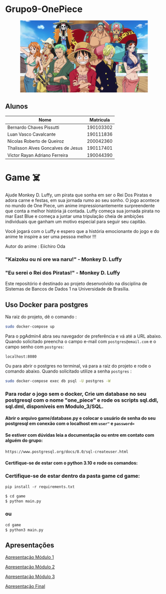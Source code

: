 # Grupo9-OnePiece

<div align="center"><img src="docs/images/one-piece.jpg" height="230" width="auto"/></div>


## Alunos

| Nome                               | Matrícula  | 
|------------------------------------|------------| 
| Bernardo Chaves Pissutti           | 190103302  |
| Luan Vasco Cavalcante              | 190111836  | 
| Nicolas Roberto de Queiroz         | 200042360  | 
| Thalisson Alves Goncalves de Jesus | 190117401  | 
| Victor Rayan Adriano Ferreira      | 190044390  |              

# Game :skull_and_crossbones:

Ajude Monkey D. Luffy, um pirata que sonha em ser o Rei Dos Piratas e adora carne e festas, em sua jornada rumo ao seu sonho.
O jogo acontece no mundo de One Piece, um anime impressionantemente surpreendente que conta a melhor história já contada.
Luffy começa sua jornada pirata no mar East Blue e começa a juntar uma tripulação cheia de ambições individuais que ganham um motivo especial para seguir seu capitão.

Você jogará com o Luffy e espero que a história emocionante do jogo e do anime te inspire a ser uma pessoa melhor !!!

Autor do anime : Eiichiro Oda

### "Kaizoku ou ni ore wa naru!" - Monkey D. Luffy
### "Eu serei o Rei dos Piratas!" - Monkey D. Luffy

Este repositório é destinado ao projeto desenvolvido na disciplina de Sistemas de Bancos de Dados 1 na Universidade de Brasília.

## Uso Docker para postgres

Na raiz do projeto, dê o comando : 
```bash
sudo docker-compose up
```

Para o pgAdmin4 abra seu navegador de preferência e vá até a URL abaixo. Quando solicitado preencha o campo e-mail com `postgres@email.com` e o campo senho com `postgres`: 
```
localhost:8080

```

Ou para abrir o postgres no terminal, vá para a raiz do projeto e rode o comando abaixo. Quando solicitado utilize a senha `postgres` :
```bash
sudo docker-compose exec db psql -U postgres -W

```

### Para rodar o jogo sem o docker, Crie um database no seu postgresql com o nome "one_piece" e rode os scripts sql.ddl, sql.dml, disponíveis em Modulo_3/SQL.

#### Abrir o arquivo game/database.py e colocar o usuário de senha do seu postgresql em conexão com o localhost em `user"` e `password=`

####  Se estiver com dúvidas leia a documentação ou entre em contato com alguém do grupo:
`https://www.postgresql.org/docs/8.0/sql-createuser.html`

#### Certifique-se de estar com o python 3.10 e rode os comandos:
### Certifique-se de estar dentro da pasta game cd game:

```
pip install -r requirements.txt
```

```
$ cd game
$ python main.py
```

### ou

```
cd game
$ python3 main.py
```

## Apresentações
[Apresentação Módulo 1](https://youtu.be/J68yiBu_BsI)

[Apresentação Módulo 2](https://unbbr-my.sharepoint.com/:v:/g/personal/190044390_aluno_unb_br/ERhQ-uQnj4xMlyZzKPtsRfMByD-a0qVkOub4UhZg8k5WpQ?e=nuOk8Q)

[Apresentação Módulo 3](https://unbbr-my.sharepoint.com/:v:/g/personal/190044390_aluno_unb_br/ERWh2uciex5Ioyo_sscKS5cBywAFq4SE1d8iIz52WtkDLw)

[Apresentação Final](https://unbbr-my.sharepoint.com/personal/190111836_aluno_unb_br/_layouts/15/stream.aspx?id=%2Fpersonal%2F190111836%5Faluno%5Funb%5Fbr%2FDocuments%2FGrava%C3%A7%C3%B5es%2FCall%20with%20Bernardo%20and%203%20others%2D20220912%5F210040%2DMeeting%20Recording%2Emp4&ga=1)



